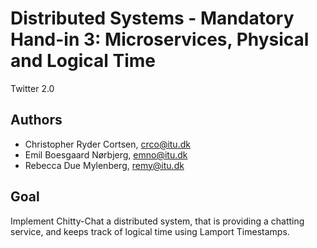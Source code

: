 # Distributed Systems - Mandatory Hand-in 3: Microservices, Physical and Logical Time
Twitter 2.0

## Authors

- Christopher Ryder Cortsen, crco@itu.dk
- Emil Boesgaard Nørbjerg, emno@itu.dk
- Rebecca Due Mylenberg, remy@itu.dk

## Goal

Implement Chitty-Chat a distributed system, that is providing a chatting service, and keeps track of logical time using Lamport Timestamps.
